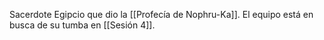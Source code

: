 Sacerdote Egipcio que dio la [[Profecía de Nophru-Ka]]. El equipo está en busca de su tumba en [[Sesión 4]].

